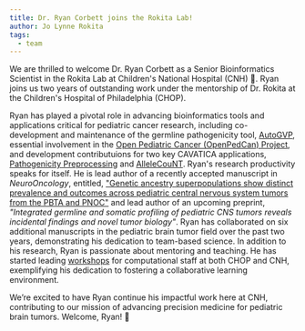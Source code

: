 ```yaml
---
title: Dr. Ryan Corbett joins the Rokita Lab!
author: Jo Lynne Rokita
tags:
  - team
---
```


We are thrilled to welcome Dr. Ryan Corbett as a Senior Bioinformatics Scientist in the Rokita Lab at Children's National Hospital (CNH) 🎉. 
Ryan joins us two years of outstanding work under the mentorship of Dr. Rokita at the Children's Hospital of Philadelphia (CHOP). 

Ryan has played a pivotal role in advancing bioinformatics tools and applications critical for pediatric cancer research, including co-development and maintenance of the germline pathogenicity tool, [AutoGVP](https://github.com/diskin-lab-chop/AutoGVP), essential involvement in the [Open Pediatric Cancer (OpenPedCan) Project](https://github.com/rokitalab/OpenPedCan-Project), and development contributuions for two key CAVATICA applications, [Pathogenicity Preprocessing](https://github.com/d3b-center/D3b-Pathogenicity-Preprocessing) and [AlleleCouNT](https://github.com/d3b-center/AlleleCouNT).
Ryan's research productivity speaks for itself. 
He is lead author of a recently accepted manuscript in _NeuroOncology_, entitled, ["Genetic ancestry superpopulations show distinct prevalence and outcomes across pediatric central nervous system tumors from the PBTA and PNOC"](https://www.medrxiv.org/content/10.1101/2024.06.14.24308885v2) and lead author of an upcoming preprint, _"Integrated germline and somatic profiling of pediatric CNS tumors reveals incidental findings and novel tumor biology"_. 
Ryan has collaborated on six additional manuscripts in the pediatric brain tumor field over the past two years, demonstrating his dedication to team-based science.
In addition to his research, Ryan is passionate about mentoring and teaching. He has started leading [workshops](https://github.com/rokitalab/github-workshop) for computational staff at both CHOP and CNH, exemplifying his dedication to fostering a collaborative learning environment.

We’re excited to have Ryan continue his impactful work here at CNH, contributing to our mission of advancing precision medicine for pediatric brain tumors. 
Welcome, Ryan! 👏


